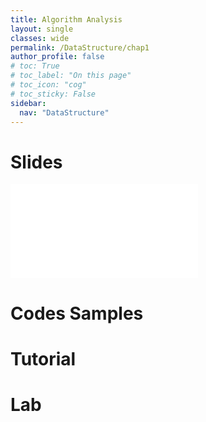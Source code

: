 ```yaml
---
title: Algorithm Analysis
layout: single
classes: wide
permalink: /DataStructure/chap1
author_profile: false
# toc: True
# toc_label: "On this page"
# toc_icon: "cog"
# toc_sticky: False
sidebar:
  nav: "DataStructure"
---
```

# Slides
<embed src="/_pages/CS2311/01_AlgorithmAnalysis.pdf" type="application/pdf">

# Codes Samples

# Tutorial

# Lab
